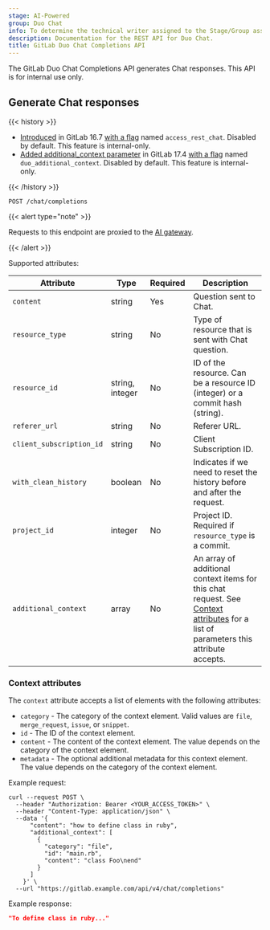 ```yaml
---
stage: AI-Powered
group: Duo Chat
info: To determine the technical writer assigned to the Stage/Group associated with this page, see https://handbook.gitlab.com/handbook/product/ux/technical-writing/#assignments
description: Documentation for the REST API for Duo Chat.
title: GitLab Duo Chat Completions API
---
```


The GitLab Duo Chat Completions API generates Chat responses. This API is for internal use only.

## Generate Chat responses

{{< history >}}

- [Introduced](https://gitlab.com/gitlab-org/gitlab/-/merge_requests/133015) in GitLab 16.7 [with a flag](../administration/feature_flags.md) named `access_rest_chat`. Disabled by default. This feature is internal-only.
- [Added additional_context parameter](https://gitlab.com/gitlab-org/gitlab/-/merge_requests/162650) in GitLab 17.4 [with a flag](../administration/feature_flags.md) named `duo_additional_context`. Disabled by default. This feature is internal-only.

{{< /history >}}

```plaintext
POST /chat/completions
```

{{< alert type="note" >}}

Requests to this endpoint are proxied to the
[AI gateway](https://gitlab.com/gitlab-org/modelops/applied-ml/code-suggestions/ai-assist/-/blob/main/docs/api.md).

{{< /alert >}}

Supported attributes:

| Attribute                | Type            | Required | Description                                                             |
|--------------------------|-----------------|----------|-------------------------------------------------------------------------|
| `content`                | string          | Yes      | Question sent to Chat.                                                  |
| `resource_type`          | string          | No       | Type of resource that is sent with Chat question.                       |
| `resource_id`            | string, integer | No       | ID of the resource. Can be a resource ID (integer) or a commit hash (string).                                                 |
| `referer_url`            | string          | No       | Referer URL.                                                            |
| `client_subscription_id` | string          | No       | Client Subscription ID.                                                 |
| `with_clean_history`     | boolean         | No       | Indicates if we need to reset the history before and after the request. |
| `project_id`             | integer         | No       | Project ID. Required if `resource_type` is a commit.                    |
| `additional_context`     | array           | No       | An array of additional context items for this chat request. See [Context attributes](#context-attributes) for a list of parameters this attribute accepts. |

### Context attributes

The `context` attribute accepts a list of elements with the following attributes:

- `category` - The category of the context element. Valid values are `file`, `merge_request`, `issue`, or `snippet`.
- `id` - The ID of the context element.
- `content` - The content of the context element. The value depends on the category of the context element.
- `metadata` - The optional additional metadata for this context element. The value depends on the category of the context element.

Example request:

```shell
curl --request POST \
  --header "Authorization: Bearer <YOUR_ACCESS_TOKEN>" \
  --header "Content-Type: application/json" \
  --data '{
      "content": "how to define class in ruby",
      "additional_context": [
        {
          "category": "file",
          "id": "main.rb",
          "content": "class Foo\nend"
        }
      ]
    }' \
  --url "https://gitlab.example.com/api/v4/chat/completions"
```

Example response:

```json
"To define class in ruby..."
```
